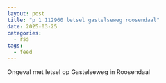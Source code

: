 ```yaml
---
layout: post
title: "p 1 112960 letsel gastelseweg roosendaal"
date: 2025-03-25
categories: 
  - rss
tags: 
  - feed
---
```


Ongeval met letsel op Gastelseweg in Roosendaal
